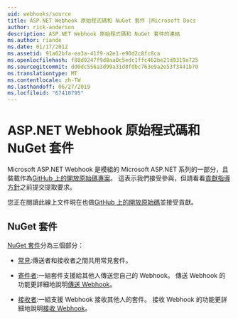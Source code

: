 ```yaml
---
uid: webhooks/source
title: ASP.NET Webhook 原始程式碼和 NuGet 套件 |Microsoft Docs
author: rick-anderson
description: ASP.NET Webhook 原始程式碼和 NuGet 套件的連結
ms.author: riande
ms.date: 01/17/2012
ms.assetid: 91a62bfa-ea3a-41f9-a2e1-e90d2c8fc8ca
ms.openlocfilehash: f88d9247f9d8aa0c5edc1ffc462be21d9319a725
ms.sourcegitcommit: dd0dc556a3d99a31d8fdbc763e9a2e53f3441b70
ms.translationtype: MT
ms.contentlocale: zh-TW
ms.lasthandoff: 06/27/2019
ms.locfileid: "67410795"
---
```

# <a name="aspnet-webhooks-source-code-and-nuget-packages"></a>ASP.NET Webhook 原始程式碼和 NuGet 套件

Microsoft ASP.NET Webhook 是模組的 Microsoft ASP.NET 系列的一部分，且裝載作為[GitHub 上的開放原始碼專案](https://github.com/aspnet/WebHooks)。 這表示我們接受參與，但請看看[貢獻指導方針](https://github.com/aspnet/Home/blob/master/CONTRIBUTING.md)之前提交提取要求。

您正在閱讀此線上文件現在也做[GitHub 上的開放原始碼](http://docs.asp.net/en/latest/contribute/style-guide.html#style-guide)並接受貢獻。

## <a name="nuget-packages"></a>NuGet 套件

[NuGet 套件](https://nuget.org/packages?q=Microsoft.AspNet.WebHooks)分為三個部分：

* [常見](https://www.nuget.org/packages?q=Microsoft.AspNet.WebHooks.Common):傳送者和接收者之間共用常見套件。

* [寄件者](https://www.nuget.org/packages?q=Microsoft.AspNet.WebHooks.Custom):一組套件支援給其他人傳送您自己的 Webhook。 傳送 Webhook 的功能更詳細地說明[傳送 Webhook](sending/senders)。

* [接收者](https://www.nuget.org/packages?q=Microsoft.AspNet.WebHooks.Receivers):一組支援 Webhook 接收其他人的套件。 接收 Webhook 的功能更詳細地說明[接收 Webhook](receiving/index.md)。
